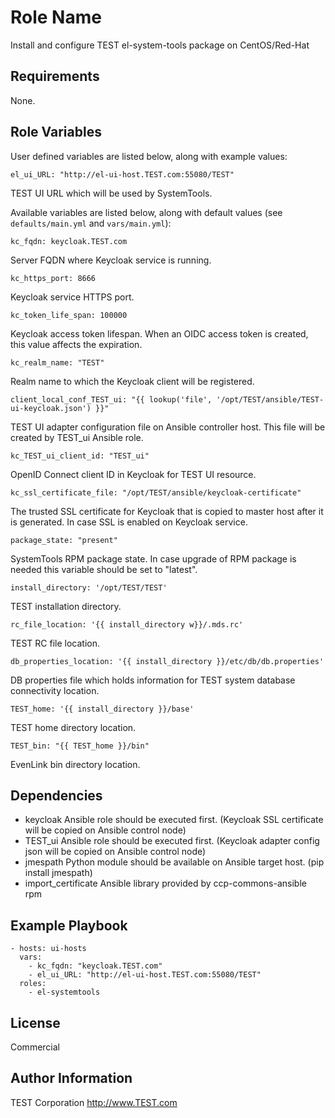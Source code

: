 Role Name
=========

Install and configure TEST el-system-tools package on CentOS/Red-Hat

Requirements
------------

None.

Role Variables
--------------

User defined variables are listed below, along with example values:

    el_ui_URL: "http://el-ui-host.TEST.com:55080/TEST"

TEST UI URL which will be used by SystemTools.


Available variables are listed below, along with default values (see `defaults/main.yml` and `vars/main.yml`):

    kc_fqdn: keycloak.TEST.com
    
Server FQDN where Keycloak service is running.

    kc_https_port: 8666
    
Keycloak service HTTPS port.

    kc_token_life_span: 100000
    
Keycloak access token lifespan. When an OIDC access token is created, this value affects the expiration.

    kc_realm_name: "TEST"

Realm name to which the Keycloak client will be registered.

    client_local_conf_TEST_ui: "{{ lookup('file', '/opt/TEST/ansible/TEST-ui-keycloak.json') }}"

TEST UI adapter configuration file on Ansible controller host.
This file will be created by TEST_ui Ansible role.

    kc_TEST_ui_client_id: "TEST_ui"
    
OpenID Connect client ID in Keycloak for TEST UI resource. 
    
    kc_ssl_certificate_file: "/opt/TEST/ansible/keycloak-certificate"

The trusted SSL certificate for Keycloak that is copied to master host after it is generated.
In case SSL is enabled on Keycloak service.

    package_state: "present"
    
SystemTools RPM package state. In case upgrade of RPM package is needed this variable should be set to "latest".

    install_directory: '/opt/TEST/TEST'

TEST installation directory.

    rc_file_location: '{{ install_directory w}}/.mds.rc'

TEST RC file location.

    db_properties_location: '{{ install_directory }}/etc/db/db.properties'

DB properties file which holds information for TEST system database connectivity location.

    TEST_home: '{{ install_directory }}/base'

TEST home directory location.

    TEST_bin: "{{ TEST_home }}/bin"

EvenLink bin directory location.

Dependencies
------------

- keycloak Ansible role should be executed first. (Keycloak SSL certificate will be copied on Ansible control node)
- TEST_ui Ansible role should be executed first. (Keycloak adapter config json will be copied on Ansible control node)
- jmespath Python module should be available on Ansible target host. (pip install jmespath)
- import_certificate Ansible library provided by ccp-commons-ansible rpm

Example Playbook
----------------

    - hosts: ui-hosts
      vars:
        - kc_fqdn: "keycloak.TEST.com"
        - el_ui_URL: "http://el-ui-host.TEST.com:55080/TEST"
      roles:
        - el-systemtools

License
-------
Commercial


Author Information
------------------
TEST Corporation
http://www.TEST.com
